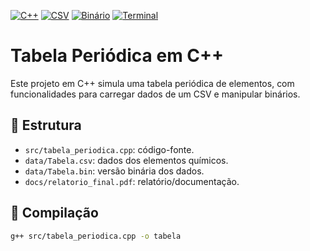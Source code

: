 [![C++](https://img.shields.io/badge/C%2B%2B-00599C?style=for-the-badge&logo=c%2B%2B&logoColor=white)]()
[![CSV](https://img.shields.io/badge/CSV-DDEEFF?style=for-the-badge&logo=files&logoColor=black)]()
[![Binário](https://img.shields.io/badge/Binário-Data-lightblue?style=for-the-badge)]()
[![Terminal](https://img.shields.io/badge/Terminal-CLI-333?style=for-the-badge&logo=gnubash&logoColor=white)]()

# Tabela Periódica em C++

Este projeto em C++ simula uma tabela periódica de elementos, com funcionalidades para carregar dados de um CSV e manipular binários.

## 📁 Estrutura

- `src/tabela_periodica.cpp`: código-fonte.
- `data/Tabela.csv`: dados dos elementos químicos.
- `data/Tabela.bin`: versão binária dos dados.
- `docs/relatorio_final.pdf`: relatório/documentação.

## 🔧 Compilação

```bash
g++ src/tabela_periodica.cpp -o tabela

